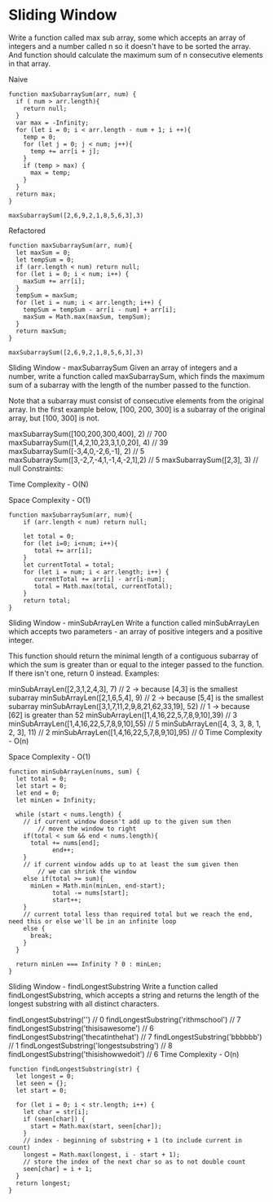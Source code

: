 # Sliding Window

Write a function called max sub array, some which accepts an array of integers and a number called n so it doesn't have to be sorted the array. And function should calculate the maximum sum of n consecutive elements in that array.

Naive
```
function maxSubarraySum(arr, num) {
  if ( num > arr.length){
    return null;
  }
  var max = -Infinity;
  for (let i = 0; i < arr.length - num + 1; i ++){
    temp = 0;
    for (let j = 0; j < num; j++){
      temp += arr[i + j];
    }
    if (temp > max) {
      max = temp;
    }
  }
  return max;
}

maxSubarraySum([2,6,9,2,1,8,5,6,3],3)

```

Refactored
```
function maxSubarraySum(arr, num){
  let maxSum = 0;
  let tempSum = 0;
  if (arr.length < num) return null;
  for (let i = 0; i < num; i++) {
    maxSum += arr[i];
  }
  tempSum = maxSum;
  for (let i = num; i < arr.length; i++) {
    tempSum = tempSum - arr[i - num] + arr[i];
    maxSum = Math.max(maxSum, tempSum);
  }
  return maxSum;
}

maxSubarraySum([2,6,9,2,1,8,5,6,3],3)

```

Sliding Window - maxSubarraySum
Given an array of integers and a number, write a function called maxSubarraySum, which finds the maximum sum of a subarray with the length of the number passed to the function.

Note that a subarray must consist of consecutive elements from the original array. In the first example below, [100, 200, 300] is a subarray of the original array, but [100, 300] is not.

maxSubarraySum([100,200,300,400], 2) // 700
maxSubarraySum([1,4,2,10,23,3,1,0,20], 4)  // 39 
maxSubarraySum([-3,4,0,-2,6,-1], 2) // 5
maxSubarraySum([3,-2,7,-4,1,-1,4,-2,1],2) // 5
maxSubarraySum([2,3], 3) // null
Constraints:

Time Complexity - O(N)

Space Complexity - O(1)

```
function maxSubarraySum(arr, num){
    if (arr.length < num) return null;
 
    let total = 0;
    for (let i=0; i<num; i++){
       total += arr[i];
    }
    let currentTotal = total;
    for (let i = num; i < arr.length; i++) {
       currentTotal += arr[i] - arr[i-num];
       total = Math.max(total, currentTotal);
    }
    return total;
}
```

Sliding Window - minSubArrayLen
Write a function called minSubArrayLen which accepts two parameters - an array of positive integers and a positive integer.

This function should return the minimal length of a contiguous subarray of which the sum is greater than or equal to the integer passed to the function. If there isn't one, return 0 instead.
Examples:

minSubArrayLen([2,3,1,2,4,3], 7) // 2 -> because [4,3] is the smallest subarray
minSubArrayLen([2,1,6,5,4], 9) // 2 -> because [5,4] is the smallest subarray
minSubArrayLen([3,1,7,11,2,9,8,21,62,33,19], 52) // 1 -> because [62] is greater than 52
minSubArrayLen([1,4,16,22,5,7,8,9,10],39) // 3
minSubArrayLen([1,4,16,22,5,7,8,9,10],55) // 5
minSubArrayLen([4, 3, 3, 8, 1, 2, 3], 11) // 2
minSubArrayLen([1,4,16,22,5,7,8,9,10],95) // 0
Time Complexity - O(n)

Space Complexity - O(1)

```
function minSubArrayLen(nums, sum) {
  let total = 0;
  let start = 0;
  let end = 0;
  let minLen = Infinity;
 
  while (start < nums.length) {
    // if current window doesn't add up to the given sum then 
		// move the window to right
    if(total < sum && end < nums.length){
      total += nums[end];
			end++;
    }
    // if current window adds up to at least the sum given then
		// we can shrink the window 
    else if(total >= sum){
      minLen = Math.min(minLen, end-start);
			total -= nums[start];
			start++;
    } 
    // current total less than required total but we reach the end, need this or else we'll be in an infinite loop 
    else {
      break;
    }
  }
 
  return minLen === Infinity ? 0 : minLen;
}
```



Sliding Window - findLongestSubstring
Write a function called findLongestSubstring, which accepts a string and returns the length of the longest substring with all distinct characters.

findLongestSubstring('') // 0
findLongestSubstring('rithmschool') // 7
findLongestSubstring('thisisawesome') // 6
findLongestSubstring('thecatinthehat') // 7
findLongestSubstring('bbbbbb') // 1
findLongestSubstring('longestsubstring') // 8
findLongestSubstring('thisishowwedoit') // 6
Time Complexity - O(n)

```
function findLongestSubstring(str) {
  let longest = 0;
  let seen = {};
  let start = 0;
 
  for (let i = 0; i < str.length; i++) {
    let char = str[i];
    if (seen[char]) {
      start = Math.max(start, seen[char]);
    }
    // index - beginning of substring + 1 (to include current in count)
    longest = Math.max(longest, i - start + 1);
    // store the index of the next char so as to not double count
    seen[char] = i + 1;
  }
  return longest;
}
```